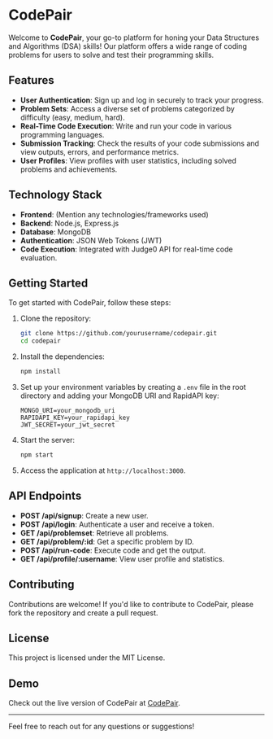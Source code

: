 # CodePair

Welcome to **CodePair**, your go-to platform for honing your Data Structures and Algorithms (DSA) skills! Our platform offers a wide range of coding problems for users to solve and test their programming skills.

## Features

- **User Authentication**: Sign up and log in securely to track your progress.
- **Problem Sets**: Access a diverse set of problems categorized by difficulty (easy, medium, hard).
- **Real-Time Code Execution**: Write and run your code in various programming languages.
- **Submission Tracking**: Check the results of your code submissions and view outputs, errors, and performance metrics.
- **User Profiles**: View profiles with user statistics, including solved problems and achievements.

## Technology Stack

- **Frontend**: (Mention any technologies/frameworks used)
- **Backend**: Node.js, Express.js
- **Database**: MongoDB
- **Authentication**: JSON Web Tokens (JWT)
- **Code Execution**: Integrated with Judge0 API for real-time code evaluation.

## Getting Started

To get started with CodePair, follow these steps:

1. Clone the repository:
    ```bash
    git clone https://github.com/yourusername/codepair.git
    cd codepair
    ```

2. Install the dependencies:
    ```bash
    npm install
    ```

3. Set up your environment variables by creating a `.env` file in the root directory and adding your MongoDB URI and RapidAPI key:
    ```
    MONGO_URI=your_mongodb_uri
    RAPIDAPI_KEY=your_rapidapi_key
    JWT_SECRET=your_jwt_secret
    ```

4. Start the server:
    ```bash
    npm start
    ```

5. Access the application at `http://localhost:3000`.

## API Endpoints

- **POST /api/signup**: Create a new user.
- **POST /api/login**: Authenticate a user and receive a token.
- **GET /api/problemset**: Retrieve all problems.
- **GET /api/problem/:id**: Get a specific problem by ID.
- **POST /api/run-code**: Execute code and get the output.
- **GET /api/profile/:username**: View user profile and statistics.

## Contributing

Contributions are welcome! If you'd like to contribute to CodePair, please fork the repository and create a pull request.

## License

This project is licensed under the MIT License.

## Demo

Check out the live version of CodePair at [CodePair](https://codepair.vercel.app/).

---

Feel free to reach out for any questions or suggestions!
